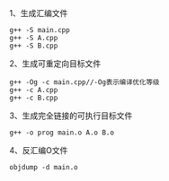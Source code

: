 1、生成汇编文件

```
g++ -S main.cpp
g++ -S A.cpp
g++ -S B.cpp
```

2、生成可重定向目标文件

```
g++ -Og -c main.cpp//-Og表示编译优化等级
g++ -c A.cpp
g++ -c B.cpp
```

3、生成完全链接的可执行目标文件

```
g++ -o prog main.o A.o B.o
```

4、反汇编O文件

```
objdump -d main.o
```




